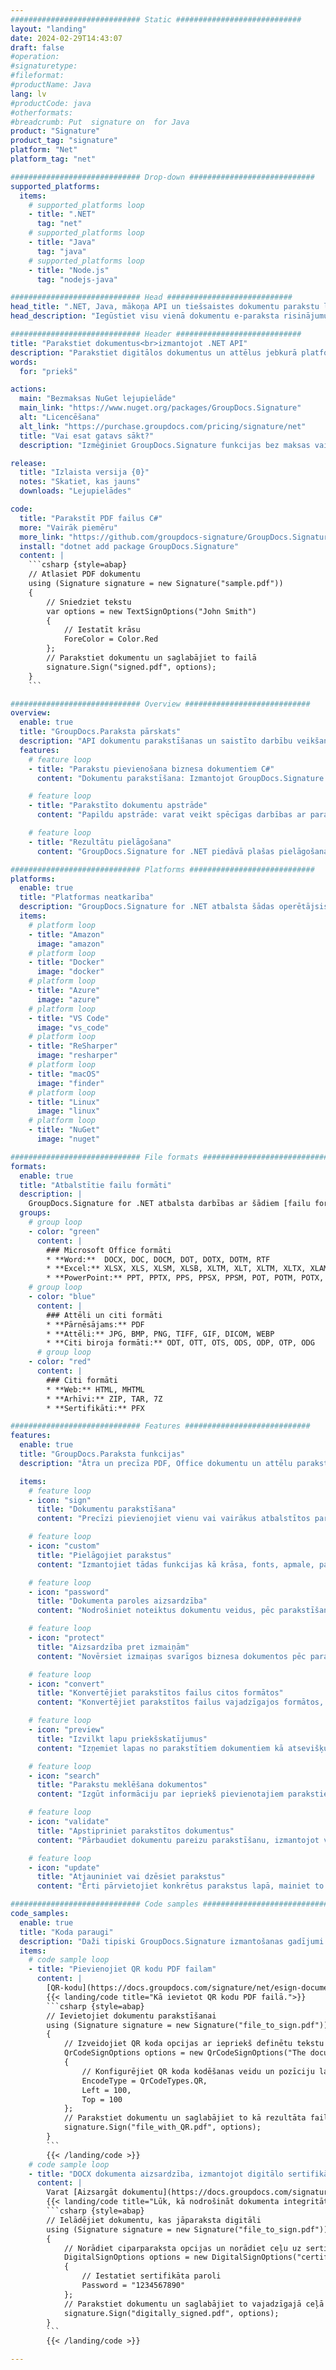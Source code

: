 ```yaml
---
############################# Static ############################
layout: "landing"
date: 2024-02-29T14:43:07
draft: false
#operation: 
#signaturetype: 
#fileformat: 
#productName: Java
lang: lv
#productCode: java
#otherformats: 
#breadcrumb: Put  signature on  for Java
product: "Signature"
product_tag: "signature"
platform: "Net"
platform_tag: "net"

############################# Drop-down ############################
supported_platforms:
  items:
    # supported_platforms loop
    - title: ".NET"
      tag: "net"
    # supported_platforms loop
    - title: "Java"
      tag: "java"
    # supported_platforms loop
    - title: "Node.js"
      tag: "nodejs-java"

############################# Head ############################
head_title: ".NET, Java, mākoņa API un tiešsaistes dokumentu parakstu lietotnes"
head_description: "Iegūstiet visu vienā dokumentu e-paraksta risinājumu .NET, Java un mākoņa lietojumprogrammām. Parakstiet izplatītos dokumentu formātus tiešsaistē, izmantojot vienkāršu vilkšanas un nomešanas funkciju"

############################# Header ############################
title: "Parakstiet dokumentus<br>izmantojot .NET API"
description: "Parakstiet digitālos dokumentus un attēlus jebkurā platformā, izmantojot mūsu elastīgās API un uz lietotnēm balstītus risinājumus programmētājiem un galalietotājiem."
words:
  for: "priekš"

actions:
  main: "Bezmaksas NuGet lejupielāde"
  main_link: "https://www.nuget.org/packages/GroupDocs.Signature"
  alt: "Licencēšana"
  alt_link: "https://purchase.groupdocs.com/pricing/signature/net"
  title: "Vai esat gatavs sākt?"
  description: "Izmēģiniet GroupDocs.Signature funkcijas bez maksas vai pieprasiet licenci"

release:
  title: "Izlaista versija {0}"
  notes: "Skatiet, kas jauns"
  downloads: "Lejupielādes"

code:
  title: "Parakstīt PDF failus C#"
  more: "Vairāk piemēru"
  more_link: "https://github.com/groupdocs-signature/GroupDocs.Signature-for-.NET"
  install: "dotnet add package GroupDocs.Signature"
  content: |
    ```csharp {style=abap}   
    // Atlasiet PDF dokumentu
    using (Signature signature = new Signature("sample.pdf"))
    {
        // Sniedziet tekstu
        var options = new TextSignOptions("John Smith")
        {
            // Iestatīt krāsu
            ForeColor = Color.Red
        };
        // Parakstiet dokumentu un saglabājiet to failā
        signature.Sign("signed.pdf", options);
    }
    ```

############################# Overview ############################
overview:
  enable: true
  title: "GroupDocs.Paraksta pārskats"
  description: "API dokumentu parakstīšanas un saistīto darbību veikšanai .NET lietojumprogrammās"
  features:
    # feature loop
    - title: "Parakstu pievienošana biznesa dokumentiem C#"
      content: "Dokumentu parakstīšana: Izmantojot GroupDocs.Signature for .NET, varat pievienot dažādu veidu parakstus, piemēram, tekstu, attēlus, svītrkodus un digitālos sertifikātus, PDF un Office dokumentiem. Šī API ļauj parakstīt dokumentus ar gandrīz jebkura veida datiem, tostarp slēptiem metadatiem."

    # feature loop
    - title: "Parakstīto dokumentu apstrāde"
      content: "Papildu apstrāde: varat veikt spēcīgas darbības ar parakstītiem dokumentiem, izmantojot GroupDocs.Signature. Tas ietver esošo parakstu meklēšanu biznesa dokumentos un to pārbaudi, izmantojot īpašus kritērijus. Turklāt, izmantojot šo .NET API, varat izgūt dokumenta informāciju un priekšskatīt lapas."

    # feature loop
    - title: "Rezultātu pielāgošana"
      content: "GroupDocs.Signature for .NET piedāvā plašas pielāgošanas iespējas. Varat precīzi novietot parakstus jebkurā dokumenta lapā un pielāgot to izskatu, izmantojot dažādus iestatījumus. Turklāt šī API atbalsta apstrādāto dokumentu saglabāšanu plašā atbalstīto formātu klāstā."

############################# Platforms ############################
platforms:
  enable: true
  title: "Platformas neatkarība"
  description: "GroupDocs.Signature for .NET atbalsta šādas operētājsistēmas, ietvarus un pakotņu pārvaldniekus"
  items:
    # platform loop
    - title: "Amazon"
      image: "amazon"
    # platform loop
    - title: "Docker"
      image: "docker"
    # platform loop
    - title: "Azure"
      image: "azure"
    # platform loop
    - title: "VS Code"
      image: "vs_code"
    # platform loop
    - title: "ReSharper"
      image: "resharper"
    # platform loop
    - title: "macOS"
      image: "finder"
    # platform loop
    - title: "Linux"
      image: "linux"
    # platform loop
    - title: "NuGet"
      image: "nuget"

############################# File formats ############################
formats:
  enable: true
  title: "Atbalstītie failu formāti"
  description: |
    GroupDocs.Signature for .NET atbalsta darbības ar šādiem [failu formātiem](https://docs.groupdocs.com/signature/net/supported-document-formats/).
  groups:
    # group loop
    - color: "green"
      content: |
        ### Microsoft Office formāti
        * **Word:**  DOCX, DOC, DOCM, DOT, DOTX, DOTM, RTF
        * **Excel:** XLSX, XLS, XLSM, XLSB, XLTM, XLT, XLTM, XLTX, XLAM, SXC, SpreadsheetML
        * **PowerPoint:** PPT, PPTX, PPS, PPSX, PPSM, POT, POTM, POTX, PPTM
    # group loop
    - color: "blue"
      content: |
        ### Attēli un citi formāti
        * **Pārnēsājams:** PDF
        * **Attēli:** JPG, BMP, PNG, TIFF, GIF, DICOM, WEBP
        * **Citi biroja formāti:** ODT, OTT, OTS, ODS, ODP, OTP, ODG
      # group loop
    - color: "red"
      content: |
        ### Citi formāti
        * **Web:** HTML, MHTML
        * **Arhīvi:** ZIP, TAR, 7Z
        * **Sertifikāti:** PFX

############################# Features ############################
features:
  enable: true
  title: "GroupDocs.Paraksta funkcijas"
  description: "Ātra un precīza PDF, Office dokumentu un attēlu parakstīšana"

  items:
    # feature loop
    - icon: "sign"
      title: "Dokumentu parakstīšana"
      content: "Precīzi pievienojiet vienu vai vairākus atbalstītos parakstu veidus jebkurā norādītajā biznesa dokumentu pozīcijā."

    # feature loop
    - icon: "custom"
      title: "Pielāgojiet parakstus"
      content: "Izmantojiet tādas funkcijas kā krāsa, fonts, apmale, pagriešana utt., lai konfigurētu parakstu izskatu."

    # feature loop
    - icon: "password"
      title: "Dokumenta paroles aizsardzība"
      content: "Nodrošiniet noteiktus dokumentu veidus, pēc parakstīšanas iestatot paroli."

    # feature loop
    - icon: "protect"
      title: "Aizsardzība pret izmaiņām"
      content: "Novērsiet izmaiņas svarīgos biznesa dokumentos pēc paraksta pievienošanas ar digitālo sertifikātu."

    # feature loop
    - icon: "convert"
      title: "Konvertējiet parakstītos failus citos formātos"
      content: "Konvertējiet parakstītos failus vajadzīgajos formātos, piemēram, saglabājiet Word dokumentu kā PDF."

    # feature loop
    - icon: "preview"
      title: "Izvilkt lapu priekšskatījumus"
      content: "Izņemiet lapas no parakstītiem dokumentiem kā atsevišķus attēlus turpmākai apstrādei."

    # feature loop
    - icon: "search"
      title: "Parakstu meklēšana dokumentos"
      content: "Izgūt informāciju par iepriekš pievienotajiem parakstiem konkrētos dokumentos."

    # feature loop
    - icon: "validate"
      title: "Apstipriniet parakstītos dokumentus"
      content: "Pārbaudiet dokumentu pareizu parakstīšanu, izmantojot validācijas līdzekļus."

    # feature loop
    - icon: "update"
      title: "Atjauniniet vai dzēsiet parakstus"
      content: "Ērti pārvietojiet konkrētus parakstus lapā, mainiet to tekstu vai izdzēsiet tos bez problēmām."

############################# Code samples ############################
code_samples:
  enable: true
  title: "Koda paraugi"
  description: "Daži tipiski GroupDocs.Signature izmantošanas gadījumi .NET operācijām"
  items:
    # code sample loop
    - title: "Pievienojiet QR kodu PDF failam"
      content: |
        [QR-kodu](https://docs.groupdocs.com/signature/net/esign-document-with-qr-code-signature/) pievienošana noteiktām PDF dokumentu lapām var uzlabot biznesa procesus. Tālāk ir sniegts piemērs, kā pievienot QR kodu, izmantojot GroupDocs.Signature.
        {{< landing/code title="Kā ievietot QR kodu PDF failā.">}}
        ```csharp {style=abap}
        // Ievietojiet dokumentu parakstīšanai
        using (Signature signature = new Signature("file_to_sign.pdf"))
        {
            // Izveidojiet QR koda opcijas ar iepriekš definētu tekstu
            QrCodeSignOptions options = new QrCodeSignOptions("The document is approved by John Smith")
            {
                // Konfigurējiet QR koda kodēšanas veidu un pozīciju lapā
                EncodeType = QrCodeTypes.QR,
                Left = 100,
                Top = 100
            };
            // Parakstiet dokumentu un saglabājiet to kā rezultāta failu
            signature.Sign("file_with_QR.pdf", options);
        }
        ```
        {{< /landing/code >}}
    # code sample loop
    - title: "DOCX dokumenta aizsardzība, izmantojot digitālo sertifikātu"
      content: |
        Varat [Aizsargāt dokumentu](https://docs.groupdocs.com/signature/net/esign-document-with-digital-signature/), izmantojot personiskos vai korporatīvos parakstus, kas saglabāti kā ciparsertifikāti. Šādus aizsargātus dokumentus nevar mainīt, nepadarot parakstu par nederīgu.
        {{< landing/code title="Lūk, kā nodrošināt dokumenta integritāti.">}}
        ```csharp {style=abap}   
        // Ielādējiet dokumentu, kas jāparaksta digitāli
        using (Signature signature = new Signature("file_to_sign.pdf"))
        {
            // Norādiet ciparparaksta opcijas un norādiet ceļu uz sertifikāta failu
            DigitalSignOptions options = new DigitalSignOptions("certificate.pfx")
            {
                // Iestatiet sertifikāta paroli
                Password = "1234567890"
            };
            // Parakstiet dokumentu un saglabājiet to vajadzīgajā ceļā
            signature.Sign("digitally_signed.pdf", options);
        }
        ```
        {{< /landing/code >}}

---
```

